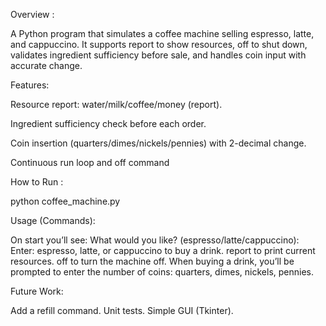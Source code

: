 Overview : 

A Python program that simulates a coffee machine selling espresso, latte, and cappuccino. It supports report to show resources, off to shut down, validates ingredient sufficiency before sale, and handles coin input with accurate change.

Features: 

Resource report: water/milk/coffee/money (report).

Ingredient sufficiency check before each order.

Coin insertion (quarters/dimes/nickels/pennies) with 2-decimal change.

Continuous run loop and off command

How to Run : 

python coffee_machine.py

Usage (Commands):

On start you’ll see: What would you like? (espresso/latte/cappuccino): 
Enter: espresso, latte, or cappuccino to buy a drink. 
report to print current resources. off to turn the machine off.
When buying a drink, you’ll be prompted to enter the number of coins: quarters, dimes, nickels, pennies.

Future Work:

Add a refill command.
Unit tests.
Simple GUI (Tkinter).